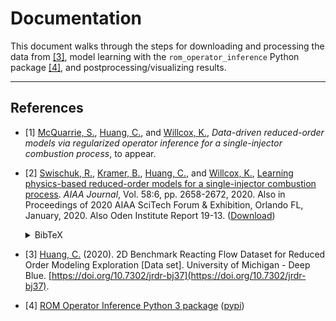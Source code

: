 # Documentation

This document walks through the steps for downloading and processing the data from [\[3\]](#references), model learning with the `rom_operator_inference` Python package [\[4\]](#references), and postprocessing/visualizing results.

<!--

## File Summary

#### Utility Files

- [`config.py`](../config.py): Configuration file containing project directives for file and folder names, constants for the geometry and chemistry of the problem, plot customizations, and so forth.
- [`utils.py`](../utils.py): Utilities for logging and timing operations, loading and saving data, saving figures, and calculating ROM reconstruction errors.
- [`chemistry_conversions.py`](../chemistry_conversions.py): Chemistry-related data conversions.
- [`data_processing.py`](../data_processing.py): Tools for (un)lifting and (un)scaling data.

#### Main Files

- [`step1_unpack.py`](../step1_unpack.py): Read raw `.tar` archives and compile data into a single HDF5 file.
- [`step2_preprocess.py`](../step2_preprocess.py): Lift, scale, and project training data.
    - [`step2a_lift.py`](../step2a_lift.py): Lift and scale raw training data.
    - [`step2b_basis.py`](../step2b_basis.py): Compute reduced bases from the lifted, scaled training data.
    - [`step3c_project.py`](../step2c_project.py): Project lifted, scaled data onto low-dimensional subspaces.
- [`step3_train.py`](../step3_train.py): Learn ROMs from projected data via regularized Operator Inference.
- [`step4_analyze.py`](../step4_analyze.py): Use trained ROMs for prediction.
- [`step5_export.py`](../step5_export.py): Export data to a Tecplot-friendly format.

-->

---

## References

- \[1\] [McQuarrie, S.](https://scholar.google.com/citations?user=qQ6JDJ4AAAAJ), [Huang, C.](https://scholar.google.com/citations?user=lUXijaQAAAAJ), and [Willcox, K.](https://kiwi.oden.utexas.edu/), _Data-driven reduced-order models via regularized operator inference for a single-injector combustion process_, to appear.

- \[2\] [Swischuk, R.](https://scholar.google.com/citations?user=L9D0LBsAAAAJ), [Kramer, B.](http://kramer.ucsd.edu/), [Huang, C.](https://scholar.google.com/citations?user=lUXijaQAAAAJ), and [Willcox, K.](https://kiwi.oden.utexas.edu/), [Learning physics-based reduced-order models for a single-injector combustion process](https://arc.aiaa.org/doi/10.2514/1.J058943). _AIAA Journal_, Vol. 58:6, pp. 2658-2672, 2020. Also in Proceedings of 2020 AIAA SciTech Forum & Exhibition, Orlando FL, January, 2020. Also Oden Institute Report 19-13.
([Download](https://kiwi.oden.utexas.edu/papers/learning-reduced-model-combustion-Swischuk-Kramer-Huang-Willcox.pdf))<details><summary>BibTeX</summary><pre>
@article{SKHW2020ROMCombustion,
    title     = {Learning physics-based reduced-order models for a single-injector combustion process},
    author    = {Swischuk, R. and Kramer, B. and Huang, C. and Willcox, K.},
    journal   = {AIAA Journal},
    volume    = {58},
    number    = {6},
    pages     = {2658--2672},
    year      = {2020},
    publisher = {American Institute of Aeronautics and Astronautics}
}</pre></details>

- \[3\] [Huang, C.](https://scholar.google.com/citations?user=lUXijaQAAAAJ) (2020). 2D Benchmark Reacting Flow Dataset for Reduced Order Modeling Exploration \[Data set\]. University of Michigan - Deep Blue. [https://doi.org/10.7302/jrdr-bj37](https://doi.org/10.7302/jrdr-bj37).

- \[4\] [ROM Operator Inference Python 3 package](https://github.com/Willcox-Research-Group/rom-operator-inference-Python3) ([pypi](https://pypi.org/project/rom-operator-inference/))
